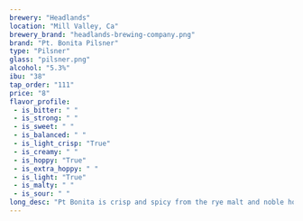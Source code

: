 ```yaml
---
brewery: "Headlands"
location: "Mill Valley, Ca"
brewery_brand: "headlands-brewing-company.png"
brand: "Pt. Bonita Pilsner"
type: "Pilsner"
glass: "pilsner.png"
alcohol: "5.3%"
ibu: "38"
tap_order: "111"
price: "8"
flavor_profile:
 - is_bitter: " "
 - is_strong: " "
 - is_sweet: " "
 - is_balanced: " "
 - is_light_crisp: "True"
 - is_creamy: " "
 - is_hoppy: "True"
 - is_extra_hoppy: " "
 - is_light: "True"
 - is_malty: " "
 - is_sour: " "
long_desc: "Pt Bonita is crisp and spicy from the rye malt and noble hop character, yet has enough body from the rustic grains to accompany your breakfast, lunch or dinner."
---
```

